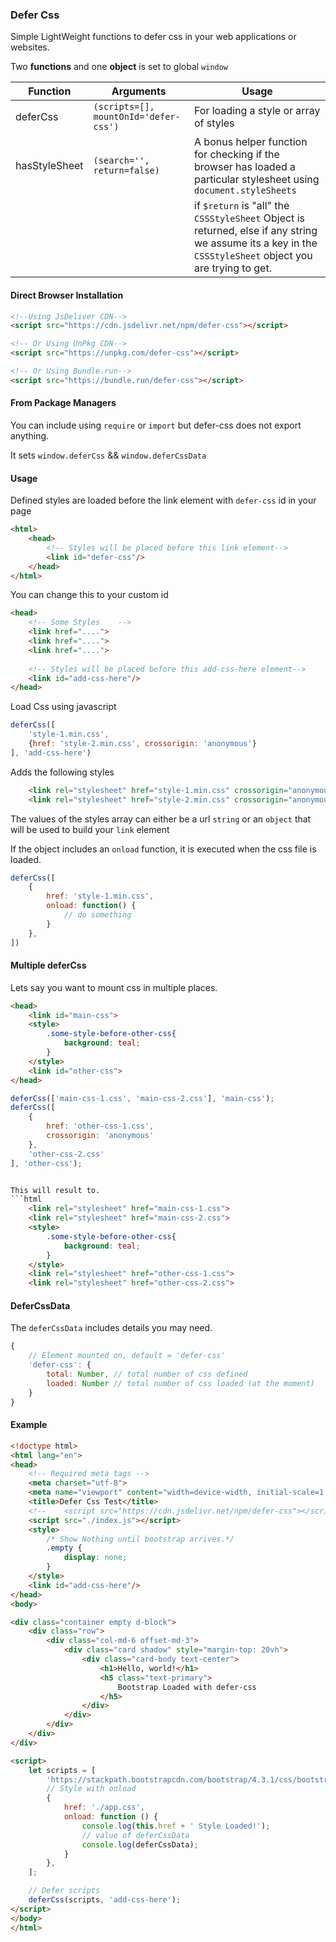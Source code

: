 ### Defer Css

Simple LightWeight functions to defer css in your web applications or websites.

Two **functions** and one **object** is set to global `window`

| Function | Arguments | Usage |
| --------  |---------  | -----|
| deferCss | `(scripts=[], mountOnId='defer-css')` | For loading a style or array of styles 
| hasStyleSheet | `(search='', return=false)` | A bonus helper function for checking if the browser has loaded a particular stylesheet using `document.styleSheets`
| | | if `$return` is "all" the `CSSStyleSheet` Object is returned, else if any string we assume its a key in the `CSSStyleSheet` object you are trying to get.

#### Direct Browser Installation
```html
<!--Using JsDeliver CDN-->
<script src="https://cdn.jsdelivr.net/npm/defer-css"></script>

<!-- Or Using UnPkg CDN-->
<script src="https://unpkg.com/defer-css"></script>

<!-- Or Using Bundle.run-->
<script src="https://bundle.run/defer-css"></script>
```
#### From Package Managers
You can include using `require` or `import` but defer-css does not export anything.

It sets `window.deferCss` && `window.deferCssData`


#### Usage
Defined styles are loaded before the link element with `defer-css` id in your page
```html
<html>
    <head>
        <!-- Styles will be placed before this link element-->
        <link id="defer-css"/>
    </head>
</html>
```

You can change this to your custom id
```html
<head>
    <!-- Some Styles    -->
    <link href="....">
    <link href="....">
    <link href="....">
    
    <!-- Styles will be placed before this add-css-here element-->
    <link id="add-css-here"/>
</head>
```

Load Css using javascript
```javascript
deferCss([
    'style-1.min.css',
    {href: 'style-2.min.css', crossorigin: 'anonymous'}
], 'add-css-here')
```

Adds the following styles
```html
    <link rel="stylesheet" href="style-1.min.css" crossorigin="anonymous">
    <link rel="stylesheet" href="style-2.min.css" crossorigin="anonymous">
```

The values of the styles array can either be a url `string` or an `object` that will be used to build your `link` element

If the object includes an `onload` function, it is executed when the css file is loaded.
```javascript
deferCss([
    {
        href: 'style-1.min.css', 
        onload: function() {
            // do something
        }
    },
])
```

#### Multiple deferCss
Lets say you want to mount css in multiple places.
```html
<head>
    <link id="main-css">
    <style>
        .some-style-before-other-css{
            background: teal;
        }
    </style>
    <link id="other-css">
</head>
```

```javascript
deferCss(['main-css-1.css', 'main-css-2.css'], 'main-css');
deferCss([
    {
        href: 'other-css-1.css',
        crossorigin: 'anonymous'
    },
    'other-css-2.css'
], 'other-css');
```
```html

This will result to.
```html
    <link rel="stylesheet" href="main-css-1.css">
    <link rel="stylesheet" href="main-css-2.css">
    <style>
        .some-style-before-other-css{
            background: teal;
        }
    </style>
    <link rel="stylesheet" href="other-css-1.css">
    <link rel="stylesheet" href="other-css-2.css">
```

#### DeferCssData
The `deferCssData` includes details you may need.
```javascript
{
    // Element mounted on, default = 'defer-css'
    'defer-css': {
        total: Number, // total number of css defined
        loaded: Number // total number of css loaded (at the moment)
    }
}
```

#### Example
```html
<!doctype html>
<html lang="en">
<head>
    <!-- Required meta tags -->
    <meta charset="utf-8">
    <meta name="viewport" content="width=device-width, initial-scale=1, shrink-to-fit=no">
    <title>Defer Css Test</title>
    <!--    <script src="https://cdn.jsdelivr.net/npm/defer-css"></script>-->
    <script src="./index.js"></script>
    <style>
        /* Show Nothing until bootstrap arrives.*/
        .empty {
            display: none;
        }
    </style>
    <link id="add-css-here"/>
</head>
<body>

<div class="container empty d-block">
    <div class="row">
        <div class="col-md-6 offset-md-3">
            <div class="card shadow" style="margin-top: 20vh">
                <div class="card-body text-center">
                    <h1>Hello, world!</h1>
                    <h5 class="text-primary">
                        Bootstrap Loaded with defer-css
                    </h5>
                </div>
            </div>
        </div>
    </div>
</div>

<script>
    let scripts = [
        'https://stackpath.bootstrapcdn.com/bootstrap/4.3.1/css/bootstrap.min.css',
        // Style with onload
        {
            href: './app.css',
            onload: function () {
                console.log(this.href + ' Style Loaded!');
                // value of deferCssData
                console.log(deferCssData);
            }
        },
    ];

    // Defer scripts
    deferCss(scripts, 'add-css-here');
</script>
</body>
</html>
```
